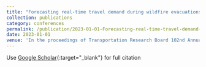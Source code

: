 ```yaml
---
title: "Forecasting real-time travel demand during wildfire evacuations: A situational-aware multi-graph convolutional recurrent network (SA-MGCRN) approach"
collection: publications
category: conferences
permalink: /publication/2023-01-01-Forecasting-real-time-travel-demand-during-wildfire-evacuations-A-situational-aware-multi-graph-convolutional-recurrent-network-SA-MGCRN-approach
date: 2023-01-01
venue: 'In the proceedings of Transportation Research Board 102nd Annual Meeting'
---
```

Use [Google Scholar](https://scholar.google.com/scholar?q=Forecasting+real+time+travel+demand+during+wildfire+evacuations:+A+situational+aware+multi+graph+convolutional+recurrent+network+(SA+MGCRN)+approach){:target="_blank"} for full citation